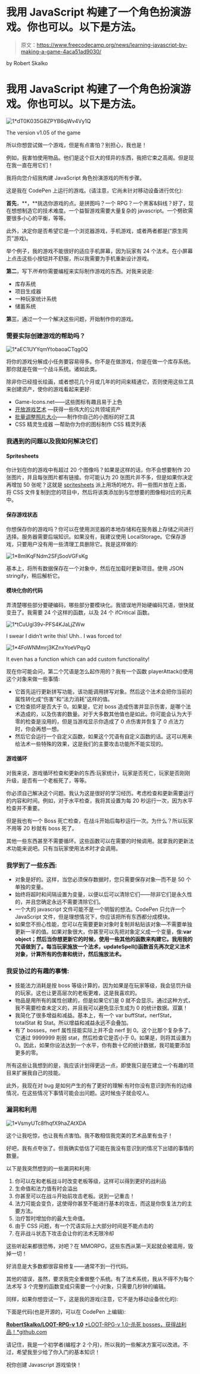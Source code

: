 # 我用 JavaScript 构建了一个角色扮演游戏。你也可以。以下是方法。

> 原文：<https://www.freecodecamp.org/news/learning-javascript-by-making-a-game-4aca51ad9030/>

by Robert Skalko

# 我用 JavaScript 构建了一个角色扮演游戏。你也可以。以下是方法。

![1*dT0K035G8ZPYB6qWv4Vy1Q](img/deb9b2ace3de265ff1650392569f5a88.png)

The version v1.05 of the game

所以你想尝试做一个游戏，但是有点害怕？别担心，我也是！

例如，我害怕使用物品。他们是这个巨大的怪异的东西，我把它束之高阁。但是现在我一直在用它们！

我将向您介绍我构建 JavaScript 角色扮演游戏的所有步骤。

这是我在 CodePen 上运行的游戏。(请注意，它尚未针对移动设备进行优化):

**首先**，**，**挑选你游戏的点。是拼图吗？一个 RPG？一个黑客&斜线？好了，现在想想制造它的技术难度。一个益智游戏需要大量复杂的 javascript。一个劈砍需要很多小心的平衡，等等。

此外，决定你是否希望它是一个浏览器游戏，手机游戏，或者两者都是(“原生网页”游戏)。

举个例子，我的游戏不能很好的适应手机屏幕，因为玩家有 24 个法术。在小屏幕上点击这些小按钮并不舒服，所以我需要为手机重新设计游戏。

**第二**，写下*所有*你需要编程来实际制作游戏的东西。对我来说是:

*   库存系统
*   项目生成器
*   一种玩家统计系统
*   储蓄系统

**第三**，通过一个一个解决这些问题，开始制作你的游戏。

### 需要实际创建游戏的帮助吗？

![1*aEC1UYYqmYtobaoaCTqg0Q](img/205bdd6a88645641dc43f5a1bf6abaed.png)

将你的游戏分解成小任务要容易得多。你不是在做游戏，你是在做一个库存系统。那你就是在做一个战斗系统。诸如此类。

除非你已经擅长绘画，或者想花几个月或几年的时间来精通它，否则使用这些工具来创建资产，使你的游戏看起来更好:

*   Game-Icons.net——这些图标有趣且易于上色
*   [开放游戏艺术](http://opengameart.org) —获得一些伟大的公共领域资产
*   [批量调整照片大小](http://bulkresizephotos.com)——制作你自己的小图标的好工具
*   CSS 精灵生成器 —帮助你为你的图标制作 CSS 精灵列表

### 我遇到的问题以及我如何解决它们

#### Spritesheets

你计划在你的游戏中有超过 20 个图像吗？如果是这样的话，你不会想要制作 20 张图片，并且每张图片都有链接。你可能认为 20 张图片并不多，但是如果你决定再增加 50 张呢？这就是 [spritesheets](http://spritegen.website-performance.org) 派上用场的地方。将一些图片放在上面，将 CSS 文件复制到您的项目中，然后将该类添加到与您想要的图像相对应的元素中。

#### 保存游戏状态

你想保存你的游戏吗？你可以在使用浏览器的本地存储和在服务器上存储之间进行选择。服务器需要后端知识。如果没有，我建议使用 LocalStorage。它保存游戏，只要用户没有用一些清理工具删除它。我是这样做的:

![1*8mlKqFNdm2SFjSooVGFsKg](img/2fccf48f95aac349e98e43b084aefb84.png)

基本上，将所有数据保存在一个对象中，然后在加载时更新项目。使用 JSON stringify，稍后解析它。

#### 模块化你的代码

弄清楚哪些部分要硬编码，哪些部分要模块化。我错误地开始硬编码咒语，很快就变丑了。我需要 24 个这样的函数，以及 24 个 ifCritical 函数。

![1*tCuUgl39v-PFS4KJaLjZWw](img/4dd97eaefa6a9ff35e8d2c601fb04039.png)

I swear I didn’t write this! Uhh.. I was forced to!

![1*4FoWNMmrj3KZnxYoeVPqyQ](img/c4dfc1ac4e7eab3225a30fc1e7667b65.png)

It even has a function which can add custom functionality!

现在你可能会问，第二个咒语是怎么起作用的？我有一个函数 playerAttack()使用这个对象来做一些事情:

*   它首先运行更新拼写功能，该功能调用拼写对象。然后这个法术会把你当前的属性转化成“伤害”和“法力消耗”这样的值。
*   它检查损坏是否大于 0。如果是，它对 boss 造成伤害并显示伤害，是哪个法术造成的，以及伤害的数量。对于大多数其他值也是如此。你可能会认为大于零的检查是没用的，但是当游戏显示你造成了 0 点伤害并恢复了 0 点法力时，你会再想一想。
*   然后它会运行一个自定义函数，如果这个咒语有自定义函数的话。这可以用来给法术一些特殊的效果，这是我们的主要攻击功能所不能实现的。

#### 游戏循环

对我来说，游戏循环检查和更新的东西:玩家统计，玩家是否死亡，玩家是否刚刚升级，是否有一个老板死了，等等。

你必须自己解决这个问题。我认为这是很好的学习经历。考虑检查和更新需要运行的内容和时间。例如，对于水平检查，我将其设置为每 20 秒运行一次，因为水平检查并不重要。

但是我也有一个 Boss 死亡检查，在战斗开始后每秒运行一次。为什么？所以玩家不用等 20 秒就有 boss 死了。

其他一些东西甚至不需要循环。这些函数可以在需要的时候调用。就拿我的更新法术功能来说吧。只有当玩家使用法术时才会调用。

### 我学到了一些东西:

*   对象是好的。这样，当您必须保存数据时，您只需要保存对象—而不是 50 个单独的变量。
*   始终将超时和间隔设置为变量，以便以后可以清除它们——除非它们是永久性的，并且您确定永远不需要清除它们。
*   一个大的 javascript 文件可能不是一个明智的想法。CodePen 只允许一个 JavaScript 文件，但是理想情况下，你应该把所有东西都分成模块。
*   如果您不担心性能，您可以在需要更新对象时复制并粘贴该对象—不需要单独更新一半的值。如果对象很大，你甚至可以先把对象定义成一个变量，像:**var object；然后当你想更新它的时候，使用一些其他的函数来构建它。我用我的咒语做到了。每当玩家施放一个法术，updateSpell()函数首先再次定义法术对象，计算所有的伤害和统计，然后施放法术。**

### 我妥协过的有趣的事情:

*   技能法力消耗是按 boss 等级计算的，因为如果是在玩家等级，我会惩罚升级的玩家。这也让更高层次的老板更难，这是我喜欢的。
*   物品是用所有的属性创建的，但是如果它们是 0 就不会显示。通过这种方式，我不需要检查未定义的，并且我可以避免显示生成为 0 的统计数据。双赢！
*   我简化了很多增益和减益。基本上，有一个 var buffStat，nerfStat，totalStat 和 Stat。所以增益和减益永远不会叠加。
*   有了 bosses，nerf 属性技能实际上并不会 nerf 到 0。这个比那个复杂多了。它通过 9999999 削弱 stat，然后检查它是否小于 0。如果是，则将其设置为 0。因此，如果你设法达到一个水平，你有数十亿的统计数据，我可能要添加更多的零。

所有这些让我想到的是，我应该计划得更远一点，即使我只是在建立一个有趣的项目来扩展我自己的技能。

此外，我现在对 bug 是如何产生的有了更好的理解:有时你没有意识到所有的边缘情况，在这些情况下事情可能会出问题。这时候虫子就会咬人。

### 漏洞和利用

![1*VsmyUTc8fhqfX9haZAtXDA](img/bf48baae1a986c693ceae5a6afee2eff.png)

这个让我吃惊，也让我有点害怕。我不敢相信我完美的艺术品里有虫子！

好吧，我有点夸张了。但我确实低估了可能在我没有意识到的情况下出错的事情的数量。

以下是我突然想到的一些漏洞和利用:

1.  你可以在和老板战斗时改变老板等级，这样可以得到更好的战利品
2.  生命值和法力值有时会溢出
3.  你甚至可以在战斗开始前攻击老板。说到一记重击！
4.  法力可能会变负，这使得你甚至不能进行基本的攻击，而这是你恢复法力的主要方法。
5.  治疗暂时增加你的最大生命值。
6.  由于 CSS 问题，有一个咒语实际上大部分时间是不能点击的
7.  在非战斗状态下攻击会让你的法术无限冷却

这些听起来都很恐怖，对吧？在 MMORPG，这些东西从第一天起就会被滥用，毁掉一切！

好消息是大多数都很容易修复——通常不到一行代码。

其他的错误，虽然，要求我完全重做整个系统。有了法术系统，我从不得不为每个法术写 3 个完整的函数变成只需要一个小对象，只需要几秒钟的编辑。

同样，如果你想尝试一下，这是我的游戏(注意，它不是为移动设备优化的):

下面是代码(也是开源的，可以在 CodePen 上编辑):

[**RobertSkalko/LOOT-RPG-v 1.0**](https://github.com/RobertSkalko/LOOT-RPG-v1.0)
[*LOOT-RPG-v 1.0-杀死 bosses，获得战利品！*github.com](https://github.com/RobertSkalko/LOOT-RPG-v1.0)

请记住，我是一个初学者(编程才 2 个月)，所以我的一些解决方案可以改进。不过，希望我至少给了你入门的基本知识！

祝你创建 Javascript 游戏愉快！